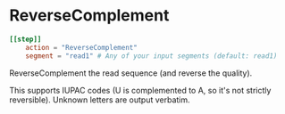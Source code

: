 # ReverseComplement


```toml
[[step]]
    action = "ReverseComplement"
    segment = "read1" # Any of your input segments (default: read1)
```

ReverseComplement the read sequence (and reverse the quality).

This supports IUPAC codes (U is complemented to A, so it's not strictly
reversible). Unknown letters are output verbatim.